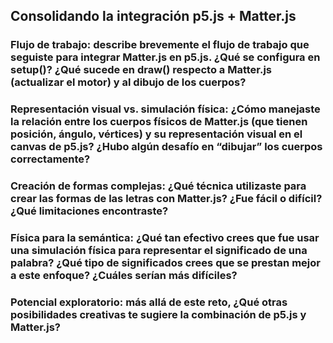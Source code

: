 ## Consolidando la integración p5.js + Matter.js

### Flujo de trabajo: describe brevemente el flujo de trabajo que seguiste para integrar Matter.js en p5.js. ¿Qué se configura en setup()? ¿Qué sucede en draw() respecto a Matter.js (actualizar el motor) y al dibujo de los cuerpos?


### Representación visual vs. simulación física: ¿Cómo manejaste la relación entre los cuerpos físicos de Matter.js (que tienen posición, ángulo, vértices) y su representación visual en el canvas de p5.js? ¿Hubo algún desafío en “dibujar” los cuerpos correctamente?


### Creación de formas complejas: ¿Qué técnica utilizaste para crear las formas de las letras con Matter.js? ¿Fue fácil o difícil? ¿Qué limitaciones encontraste?


### Física para la semántica: ¿Qué tan efectivo crees que fue usar una simulación física para representar el significado de una palabra? ¿Qué tipo de significados crees que se prestan mejor a este enfoque? ¿Cuáles serían más difíciles?


### Potencial exploratorio: más allá de este reto, ¿Qué otras posibilidades creativas te sugiere la combinación de p5.js y Matter.js?
